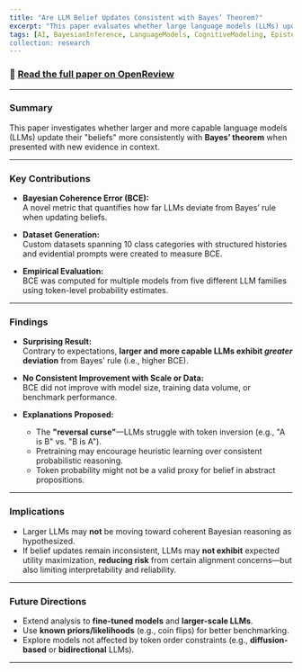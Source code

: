 ```yaml
---
title: "Are LLM Belief Updates Consistent with Bayes’ Theorem?"
excerpt: "This paper evaluates whether large language models (LLMs) update their beliefs over propositions in a Bayesian-consistent manner as they scale in size and capability."
tags: [AI, BayesianInference, LanguageModels, CognitiveModeling, Epistemology, MachineLearning, Coherence, Consistency checks, Language Models, LLMs, Bayes' theorem]
collection: research
---
```


### 🔗 [Read the full paper on OpenReview](https://openreview.net/forum?id=Bki9T98mfr)

---

### Summary

This paper investigates whether larger and more capable language models (LLMs) update their "beliefs" more consistently with **Bayes’ theorem** when presented with new evidence in context.

---

### Key Contributions

- **Bayesian Coherence Error (BCE):**  
  A novel metric that quantifies how far LLMs deviate from Bayes’ rule when updating beliefs.

- **Dataset Generation:**  
  Custom datasets spanning 10 class categories with structured histories and evidential prompts were created to measure BCE.

- **Empirical Evaluation:**  
  BCE was computed for multiple models from five different LLM families using token-level probability estimates.

---

### Findings

- **Surprising Result:**  
  Contrary to expectations, **larger and more capable LLMs exhibit *greater* deviation** from Bayes' rule (i.e., higher BCE).

- **No Consistent Improvement with Scale or Data:**  
  BCE did not improve with model size, training data volume, or benchmark performance.

- **Explanations Proposed:**  
  - The **"reversal curse"**—LLMs struggle with token inversion (e.g., "A is B" vs. "B is A").
  - Pretraining may encourage heuristic learning over consistent probabilistic reasoning.
  - Token probability might not be a valid proxy for belief in abstract propositions.

---

### Implications

- Larger LLMs may **not** be moving toward coherent Bayesian reasoning as hypothesized.
- If belief updates remain inconsistent, LLMs may **not exhibit** expected utility maximization, **reducing risk** from certain alignment concerns—but also limiting interpretability and reliability.

---

### Future Directions

- Extend analysis to **fine-tuned models** and **larger-scale LLMs**.
- Use **known priors/likelihoods** (e.g., coin flips) for better benchmarking.
- Explore models not affected by token order constraints (e.g., **diffusion-based** or **bidirectional** LLMs).

---
